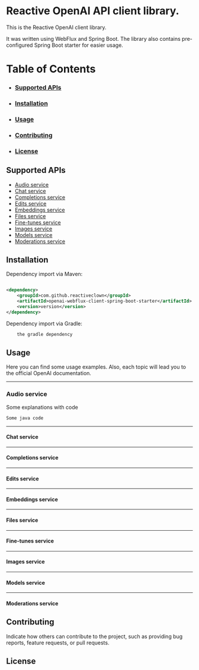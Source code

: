 # Reactive OpenAI API client library.

This is the Reactive OpenAI client library. 

It was written using WebFlux and Spring Boot. The library also contains pre-configured Spring Boot starter for easier usage.

# Table of Contents

- ### [Supported APIs](#supported)
- ### [Installation](#installations)
- ### [Usage](#usages)
- ### [Contributing](#contributings)
- ### [License](#licence)

## <a id="supported"></a>Supported APIs

- [Audio service](#audio-service)
- [Chat service](#chat-service)
- [Completions service](#completions-service)
- [Edits service](#edits-service)
- [Embeddings service](#embeddings-service)
- [Files service](#files-service)
- [Fine-tunes service](#fine-tunes-service)
- [Images service](#images-service)
- [Models service](#models-service)
- [Moderations service](#moderations-service)

## <a id="installations"></a>Installation

Dependency import via Maven:

```xml

<dependency>
    <groupId>com.github.reactiveclown</groupId>
    <artifactId>openai-webflux-client-spring-boot-starter</artifactId>
    <version>version</version>
</dependency>
```

Dependency import via Gradle:
```java
    the gradle dependency
```

## <a id="usages"></a>Usage

Here you can find some usage examples. 
Also, each topic will lead you to the official OpenAI documentation.

---
### <a id="audio-service"></a> Audio service


Some explanations with code
```java
Some java code
```

---

#### <a id="chat-service"></a>Chat service

---
#### <a id="completions-service"></a>Completions service

---
#### <a id="edits-service"></a>Edits service

---
#### <a id="embeddings-service"></a>Embeddings service

---
#### <a id="files-service"></a>Files service

---
#### <a id="fine-tunes-service"></a>Fine-tunes service

---
#### <a id="images-service"></a>Images service

---
#### <a id="models-service"></a>Models service

---
#### <a id="moderations-service"></a>Moderations service

## <a id="contributings"></a>Contributing

Indicate how others can contribute to the project, such as providing bug reports, feature requests, or pull requests.

## <a id="licence"></a>License
